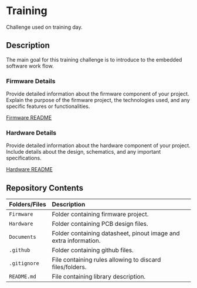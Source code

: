 # Training
Challenge used on training day.


## Description
The main goal for this training challenge is to introduce to the embedded software work flow.


### Firmware Details
Provide detailed information about the firmware component of your project. Explain the purpose of the firmware project, the technologies used, and any specific features or functionalities.

[Firmware README](Firmware/README.md)


### Hardware Details
Provide detailed information about the hardware component of your project. Include details about the design, schematics, and any important specifications.

[Hardware README](Hardware/README.md)


## Repository Contents
| Folders/Files     | Description                                                       |
|:------------------|:------------------------------------------------------------------|
| `Firmware`        | Folder containing firmware project.                               |
| `Hardware`        | Folder containing PCB design files.                               |
| `Documents`       | Folder containing datasheet, pinout image and extra information.  |
| `.github`         | Folder containing github files.                                   |
| `.gitignore`      | File containing rules allowing to discard files/folders.          |
| `README.md`       | File containing library description.                              |
